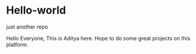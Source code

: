 # Hello-world
just another repo

Hello Everyone, 
This is Aditya here. Hope to do some great projects on this platform.
